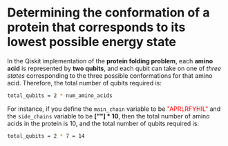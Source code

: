 # Determining the conformation of a protein that corresponds to its lowest possible energy state

In the Qiskit implementation of the **protein folding problem**, each **amino acid** is represented by **two qubits**, and each qubit can take on one of *three states* corresponding to the three possible conformations for that amino acid. Therefore, the total number of qubits required is:

```bash
total_qubits = 2 * num_amino_acids
```
<div class="html">

For instance, if you define the `main_chain` variable to be <span style="color:red">"APRLRFYHIL"</span> and the `side_chains` variable to be **[""] * 10**, then the total number of amino acids in the protein is 10, and the total number of qubits required is:

</div>

```bash
total_qubits = 2 * 7 = 14
```
